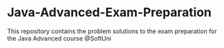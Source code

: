 # Java-Advanced-Exam-Preparation
This repository contains the problem solutions to the exam preparation for the Java Advanced course @SoftUni
